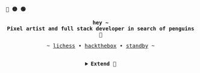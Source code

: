 <p align="left"><b><samp>🔴 🟡 🟢</samp></b></p>

<p align="left"><strong></strong></p>
   <p align="center">
      <samp>
      <b>
        hey ~
      <br>
        Pixel artist and full stack developer in search of penguins  🍎
      </b>
      </samp><br>
   </p>
   <p align="center">
      <samp> 
         ~
         <a href="https://lichess.org/@/u-uwu" target="_blank">lichess</a> &#8226;
         <a href="https://app.hackthebox.com/profile/96692" target="_blank">hackthebox</a> &#8226;
         <a href="https://sstandby.com" target="_blank">standby</a>
         ~
      </samp>
   </p>
<p align="right"><strong></strong></p>

<br>

<details align="center">

<summary><samp><b> Extend 🍇 </b></samp></summary>

<h2></h2><br>

<p align="center">
  <img src="https://github-readme-stats.vercel.app/api?username=SStandby&show_icons=true&theme=radical&locale=es" width="800px">
</p>
<p align="center">
   <img src="https://komarev.com/ghpvc/?username=SStandby&label=Views&color=bd93f9&style=flat"/>
   <a href="https://wakatime.com/@bf0794b2-f6d3-4b5a-8d32-fa2762427474">
   <img src="https://wakatime.com/badge/user/bf0794b2-f6d3-4b5a-8d32-fa2762427474.svg" alt="Total time coded since Mar 31 2023" /></a></p>
</details>

<h2></h2><br>


